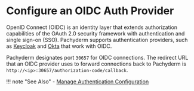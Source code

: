 # Configure an OIDC Auth Provider

OpenID Connect (OIDC) is an identity layer that extends authorization
capabilities of the OAuth 2.0 security framework with authentication
and single sign-on (SSO). Pachyderm supports authentication providers,
such as [Keycloak](https://www.keycloak.org) and [Okta](https://www.okta.com/)
that work with OIDC.

Pachyderm designates port `30657` for OIDC connections.
The redirect URL that an OIDC provider uses to forward connections
back to Pachyderm is `http://<ip>:30657/authorization-code/callback`.

!!! note "See Also"
    - [Manage Authentication Configuration](../auth-config/) 
